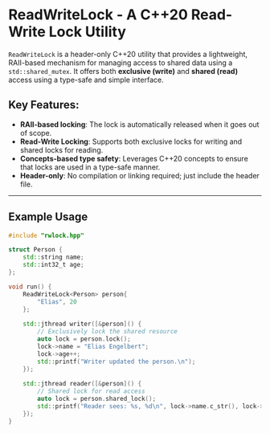 # ReadWriteLock - A C++20 Read-Write Lock Utility

`ReadWriteLock` is a header-only C++20 utility that provides a lightweight, RAII-based mechanism for managing access to
shared data using a `std::shared_mutex`. It offers both **exclusive (write)** and **shared (read)** access using a
type-safe and simple interface.

## Key Features:

- **RAII-based locking**: The lock is automatically released when it goes out of scope.
- **Read-Write Locking**: Supports both exclusive locks for writing and shared locks for reading.
- **Concepts-based type safety**: Leverages C++20 concepts to ensure that locks are used in a type-safe manner.
- **Header-only**: No compilation or linking required; just include the header file.

---

## Example Usage

```cpp
#include "rwlock.hpp"

struct Person {
    std::string name;
    std::int32_t age;
};

void run() {
    ReadWriteLock<Person> person{
        "Elias", 20
    };
    
    std::jthread writer([&person]() {
        // Exclusively lock the shared resource 
        auto lock = person.lock();
        lock->name = "Elias Engelbert";
        lock->age++;
        std::printf("Writer updated the person.\n");
    });
    
    std::jthread reader([&person]() {
        // Shared lock for read access
        auto lock = person.shared_lock();
        std::printf("Reader sees: %s, %d\n", lock->name.c_str(), lock->age);
    }); 
}
```